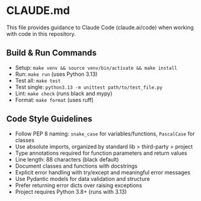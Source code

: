 # CLAUDE.md

This file provides guidance to Claude Code (claude.ai/code) when working with code in this repository.

## Build & Run Commands
- Setup: `make venv && source venv/bin/activate && make install`
- Run: `make run` (uses Python 3.13)
- Test all: `make test`
- Test single: `python3.13 -m unittest path/to/test_file.py`
- Lint: `make check` (runs black and mypy)
- Format: `make format` (uses ruff)

## Code Style Guidelines
- Follow PEP 8 naming: `snake_case` for variables/functions, `PascalCase` for classes
- Use absolute imports, organized by standard lib > third-party > project
- Type annotations required for function parameters and return values
- Line length: 88 characters (black default)
- Document classes and functions with docstrings
- Explicit error handling with try/except and meaningful error messages
- Use Pydantic models for data validation and structure
- Prefer returning error dicts over raising exceptions
- Project requires Python 3.8+ (runs with 3.13)